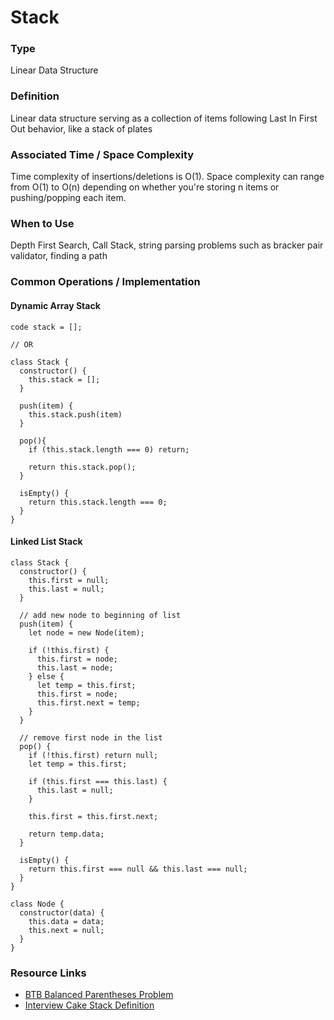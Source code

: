 # Stack

### Type
Linear Data Structure

### Definition
Linear data structure serving as a collection of items following Last In First Out behavior, like a stack of plates

### Associated Time / Space Complexity
Time complexity of insertions/deletions is O(1). Space complexity can range from O(1) to O(n) depending on whether you're storing n items or pushing/popping each item.

### When to Use
Depth First Search, Call Stack, string parsing problems such as bracker pair validator, finding a path

### Common Operations / Implementation

#### Dynamic Array Stack
```
code stack = [];

// OR

class Stack {
  constructor() {
    this.stack = [];
  }

  push(item) {
    this.stack.push(item)
  }

  pop(){
    if (this.stack.length === 0) return;

    return this.stack.pop();
  }

  isEmpty() {
    return this.stack.length === 0;
  }
}
```
#### Linked List Stack

```
class Stack {
  constructor() {
    this.first = null;
    this.last = null;
  }

  // add new node to beginning of list
  push(item) {
    let node = new Node(item);

    if (!this.first) {
      this.first = node;
      this.last = node;
    } else {
      let temp = this.first;
      this.first = node;
      this.first.next = temp;
    }
  }

  // remove first node in the list
  pop() {
    if (!this.first) return null;
    let temp = this.first;

    if (this.first === this.last) {
      this.last = null;
    }

    this.first = this.first.next;

    return temp.data;
  }

  isEmpty() {
    return this.first === null && this.last === null;
  }
}

class Node {
  constructor(data) {
    this.data = data;
    this.next = null;
  }
}
```

### Resource Links
* [BTB Balanced Parentheses Problem](https://backtobackswe.com/platform/content/the-balanced-parentheses-problem)
* [Interview Cake Stack Definition](https://www.interviewcake.com/concept/javascript/stack?)

